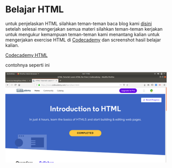 # Belajar HTML

untuk penjelaskan HTML silahkan teman-teman baca blog kami [disini](https://waroengilmukita.wordpress.com/2019/03/12/tutorial-membuat-website-3-pengertian-html/) setelah selesai mengerjakan semua materi silahkan teman-teman kerjakan untuk mengukur kemampuan teman-teman kami menantang kalian untuk mengerjakan exercise HTML di [Codecademy](https://www.codecademy.com) dan screenshot hasil belajar kalian.

[Codecademy HTML](https://www.codecademy.com/learn/learn-html)

contohnya seperti ini

![HTML](https://github.com/emzhofb/andaglos/blob/master/week1/html%20css%20codecademy/Screenshot%20from%202019-01-15%2011-02-53.png)
